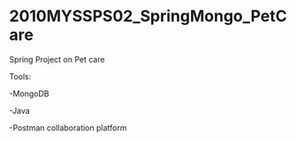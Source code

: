 # 2010MYSSPS02_SpringMongo_PetCare
Spring Project on Pet care

Tools:

-MongoDB

-Java

-Postman collaboration platform

